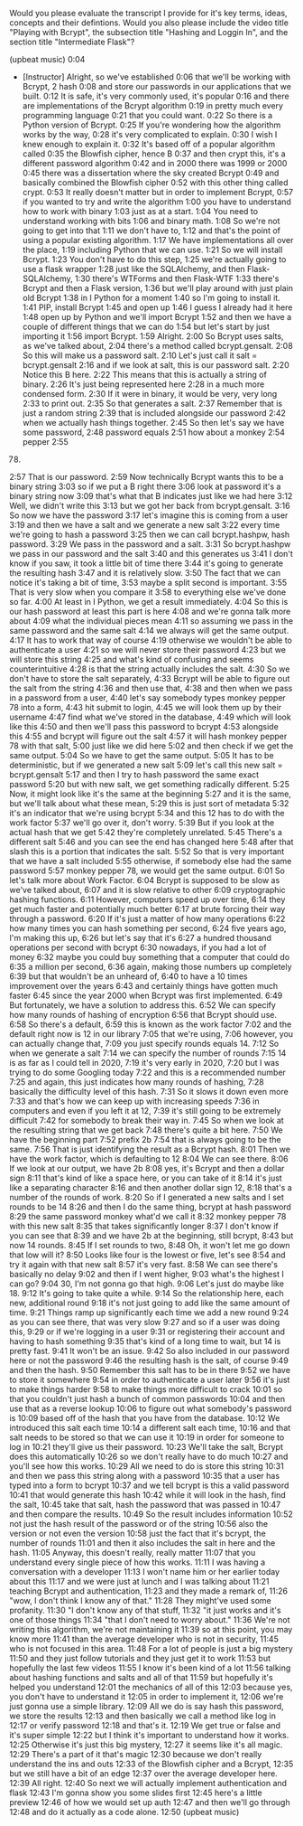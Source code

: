 Would you please evaluate the transcript I provide for it's key terms, ideas, concepts and their defintions. Would you also please include the video title "Playing with Bcrypt", the subsection title "Hashing and Loggin In", and the section title "Intermediate Flask"?



(upbeat music)
0:04
- [Instructor] Alright, so we've established
0:06
that we'll be working with Bcrypt, 2 hash
0:08
and store our passwords in our applications that we built.
0:12
It is safe, it's very commonly used, it's popular
0:16
and there are implementations of the Bcrypt algorithm
0:19
in pretty much every programming language
0:21
that you could want.
0:22
So there is a Python version of Bcrypt.
0:25
If you're wondering how the algorithm works by the way,
0:28
it's very complicated to explain.
0:30
I wish I knew enough to explain it.
0:32
It's based off of a popular algorithm called
0:35
the Blowfish cipher, hence B
0:37
and then crypt this, it's a different password algorithm
0:42
and in 2000 there was 1999 or 2000
0:45
there was a dissertation where the sky created Bcrypt
0:49
and basically combined the Blowfish cipher
0:52
with this other thing called crypt.
0:53
It really doesn't matter but in order to implement Bcrypt,
0:57
if you wanted to try and write the algorithm
1:00
you have to understand how to work with binary
1:03
just as at a start.
1:04
You need to understand working with bits
1:06
and binary math.
1:08
So we're not going to get into that
1:11
we don't have to,
1:12
and that's the point of using a popular existing algorithm.
1:17
We have implementations all over the place,
1:19
including Python that we can use.
1:21
So we will install Bcrypt.
1:23
You don't have to do this step,
1:25
we're actually going to use a flask wrapper
1:28
just like the SQLAlchemy, and then Flask-SQLAlchemy,
1:30
there's WTForms and then Flask-WTF
1:33
there's Bcrypt and then a Flask version,
1:36
but we'll play around with just plain old Bcrypt
1:38
in I Python for a moment
1:40
so I'm going to install it.
1:41
PIP, install Bcrypt
1:45
and open up
1:46
I guess I already had it here
1:48
open up by Python and we'll import Bcrypt
1:52
and then we have a couple of different things that we can do
1:54
but let's start by just importing it
1:56
import Bcrypt.
1:59
Alright.
2:00
So Bcrypt uses salts, as we've talked about,
2:04
there's a method called bcrypt.gensalt.
2:08
So this will make us a password salt.
2:10
Let's just call it salt = bcrypt.gensalt
2:16
and if we look at salt, this is our password salt.
2:20
Notice this B here.
2:22
This means that this is actually a string of binary.
2:26
It's just being represented here
2:28
in a much more condensed form.
2:30
If it were in binary, it would be very, very long
2:33
to print out.
2:35
So that generates a salt.
2:37
Remember that is just a random string
2:39
that is included alongside our password
2:42
when we actually hash things together.
2:45
So then let's say we have some password,
2:48
password equals
2:51
how about a monkey
2:54
pepper
2:55
78.
2:57
That is our password.
2:59
Now technically Bcrypt wants this to be a binary string
3:03
so if we put a B right there
3:06
look at password it's a binary string now
3:09
that's what that B indicates just like we had here
3:12
Well, we didn't write this
3:13
but we got her back from bcrypt.gensalt.
3:16
So now we have the password
3:17
let's imagine this is coming from a user
3:19
and then we have a salt and we generate a new salt
3:22
every time we're going to hash a password
3:25
then we can call bcrypt.hashpw, hash password.
3:29
We pass in the password and a salt.
3:31
So bcrypt.hashpw we pass in our password and the salt
3:40
and this generates us
3:41
I don't know if you saw, it took a little bit of time there
3:44
it's going to generate the resulting hash
3:47
and it is relatively slow.
3:50
The fact that we can notice it's taking a bit of time,
3:53
maybe a split second is important.
3:55
That is very slow when you compare it
3:58
to everything else we've done so far.
4:00
At least in I Python, we get a result immediately.
4:04
So this is our hash password at least this part is here
4:08
and we're gonna talk more about
4:09
what the individual pieces mean
4:11
so assuming we pass in the same password and the same salt
4:14
we always will get the same output.
4:17
It has to work that way of course
4:19
otherwise we wouldn't be able to authenticate a user
4:21
so we will never store their password
4:23
but we will store this string
4:25
and what's kind of confusing and seems counterintuitive
4:28
is that the string actually includes the salt.
4:30
So we don't have to store the salt separately,
4:33
Bcrypt will be able to figure out the salt from the string
4:36
and then use that,
4:38
and then when we pass in a password from a user,
4:40
let's say somebody types monkey pepper 78 into a form,
4:43
hit submit to login,
4:45
we will look them up by their username
4:47
find what we've stored in the database,
4:49
which will look like this
4:50
and then we'll pass this password to bcrypt
4:53
alongside this
4:55
and bcrypt will figure out the salt
4:57
it will hash monkey pepper 78 with that salt,
5:00
just like we did here
5:02
and then check if we get the same output.
5:04
So we have to get the same output.
5:05
It has to be deterministic, but if we generated a new salt
5:09
let's call this new salt = bcrypt.gensalt
5:17
and then I try to hash password the same exact password
5:20
but with new salt, we get something radically different.
5:25
Now, it might look like it's the same at the beginning
5:27
and it is the same, but we'll talk about what these mean,
5:29
this is just sort of metadata
5:32
it's an indicator that we're using bcrypt
5:34
and this 12 has to do with the work factor
5:37
we'll go over it, don't worry.
5:39
But if you look at the actual hash that we get
5:42
they're completely unrelated.
5:45
There's a different salt
5:46
and you can see the end has changed here
5:48
after that slash this is a portion that indicates the salt.
5:52
So that is very important that we have a salt included
5:55
otherwise, if somebody else had the same password
5:57
monkey pepper 78, we would get the same output.
6:01
So let's talk more about Work Factor.
6:04
Bcrypt is supposed to be slow as we've talked about,
6:07
and it is slow relative to other
6:09
cryptographic hashing functions.
6:11
However, computers speed up over time,
6:14
they get much faster and potentially much better
6:17
at brute forcing their way through a password.
6:20
If it's just a matter of how many operations
6:22
how many times you can hash something per second,
6:24
five years ago, I'm making this up,
6:26
but let's say that it's
6:27
a hundred thousand operations per second with bcrypt
6:30
nowadays, if you had a lot of money
6:32
maybe you could buy something that a computer that could do
6:35
a million per second,
6:36
again, making those numbers up completely
6:39
but that wouldn't be an unheard of,
6:40
to have a 10 times improvement over the years
6:43
and certainly things have gotten much faster
6:45
since the year 2000 when Bcrypt was first implemented.
6:49
But fortunately, we have a solution to address this.
6:52
We can specify how many rounds of hashing of encryption
6:56
that Bcrypt should use.
6:58
So there's a default,
6:59
this is known as the work factor
7:02
and the default right now is 12 in our library
7:05
that we're using,
7:06
however, you can actually change that,
7:09
you just specify rounds equals 14.
7:12
So when we generate a salt
7:14
we can specify the number of rounds
7:15
14 is as far as I could tell in 2020,
7:19
it's very early in 2020,
7:20
but I was trying to do some Googling today
7:22
and this is a recommended number
7:25
and again, this just indicates how many rounds of hashing,
7:28
basically the difficulty level of this hash.
7:31
So it slows it down even more
7:33
and that's how we can keep up with increasing speeds
7:36
in computers and even if you left it at 12,
7:39
it's still going to be extremely difficult
7:42
for somebody to break their way in.
7:45
So when we look at the resulting string that we get back
7:48
there's quite a bit here.
7:50
We have the beginning part
7:52
prefix 2b
7:54
that is always going to be the same.
7:56
That is just identifying the result as a Bcrypt hash.
8:01
Then we have the work factor, which is defaulting to 12
8:04
We can see there.
8:06
If we look at our output, we have 2b
8:08
yes, it's Bcrypt and then a dollar sign
8:11
that's kind of like a space here, or you can take of it
8:14
it's just like a separating character
8:16
and then another dollar sign 12,
8:18
that's a number of the rounds of work.
8:20
So if I generated a new salts and I set rounds to be 14
8:26
and then I do the same thing, bcrypt at hash password
8:29
the same password monkey what'd we call it
8:32
monkey pepper 78 with this new salt
8:35
that takes significantly longer
8:37
I don't know if you can see that
8:39
and we have 2b at the beginning, still bcrypt,
8:43
but now 14 rounds.
8:45
If I set rounds to two,
8:48
Oh, it won't let me go down that low will it?
8:50
Looks like four is the lowest or five, let's see
8:54
and try it again with that new salt
8:57
it's very fast.
8:58
We can see there's basically no delay
9:02
and then if I went higher,
9:03
what's the highest I can go?
9:04
30, I'm not gonna go that high.
9:06
Let's just do maybe like 18.
9:12
It's going to take quite a while.
9:14
So the relationship here, each new, additional round
9:18
it's not just going to add like the same amount of time.
9:21
Things ramp up significantly each time we add a new round
9:24
as you can see there, that was very slow
9:27
and so if a user was doing this,
9:29
or if we're logging in a user
9:31
or registering their account and having to hash something
9:35
that's kind of a long time to wait, but 14 is pretty fast.
9:41
It won't be an issue.
9:42
So also included in our password here or not the password
9:46
the resulting hash is the salt, of course
9:49
and then the hash.
9:50
Remember this salt has to be in there
9:52
we have to store it somewhere
9:54
in order to authenticate a user later
9:56
it's just to make things harder
9:58
to make things more difficult to crack
10:01
so that you couldn't just hash a bunch of common passwords
10:04
and then use that as a reverse lookup
10:06
to figure out what somebody's password is
10:09
based off of the hash that you have from the database.
10:12
We introduced this salt each time
10:14
a different salt each time,
10:16
and that salt needs to be stored so that we can use it
10:19
in order for someone to log in
10:21
they'll give us their password.
10:23
We'll take the salt, Bcrypt does this automatically
10:26
so we don't really have to do much
10:27
and you'll see how this works.
10:29
All we need to do is store this string
10:31
and then we pass this string along with a password
10:35
that a user has typed into a form to bcrypt
10:37
and we tell bcrypt is this a valid password
10:41
that would generate this hash
10:42
while it will look in the hash, find the salt,
10:45
take that salt, hash the password that was passed in
10:47
and then compare the results.
10:49
So the result includes information
10:52
not just the hash result of the password or of the string
10:56
also the version or not even the version
10:58
just the fact that it's bcrypt, the number of rounds
11:01
and then it also includes the salt in here and the hash.
11:05
Anyway, this doesn't really, really matter
11:07
that you understand every single piece of how this works.
11:11
I was having a conversation with a developer
11:13
I won't name him or her earlier today about this
11:17
and we were just at lunch and I was talking about
11:21
teaching Bcrypt and authentication,
11:23
and they made a remark of,
11:26
"wow, I don't think I know any of that."
11:28
They might've used some profanity.
11:30
"I don't know any of that stuff,
11:32
"it just works and it's one of those things
11:34
"that I don't need to worry about."
11:36
We're not writing this algorithm, we're not maintaining it
11:39
so at this point, you may know more
11:41
than the average developer who is not in security,
11:45
who is not focused in this area.
11:48
For a lot of people is just a big mystery
11:50
and they just follow tutorials and they just get it to work
11:53
but hopefully the last few videos
11:55
I know it's been kind of a lot
11:56
talking about hashing functions and salts and all of that
11:59
but hopefully it's helped you understand
12:01
the mechanics of all of this
12:03
because yes, you don't have to understand it
12:05
in order to implement it,
12:06
we're just gonna use a simple library.
12:09
All we do is say hash this password, we store the results
12:13
and then basically we call a method like log in
12:17
or verify password
12:18
and that's it.
12:19
We get true or false and it's super simple
12:22
but I think it's important to understand how it works.
12:25
Otherwise it's just this big mystery,
12:27
it seems like it's all magic.
12:29
There's a part of it that's magic
12:30
because we don't really understand the ins and outs
12:33
of the Blowfish cipher and a Bcrypt,
12:35
but we still have a bit of an edge
12:37
over the average developer here.
12:39
All right.
12:40
So next we will actually implement authentication and flask
12:43
I'm gonna show you some slides first
12:45
here's a little preview
12:46
of how we would set up auth
12:47
and then we'll go through
12:48
and do it actually as a code alone.
12:50
(upbeat music)
